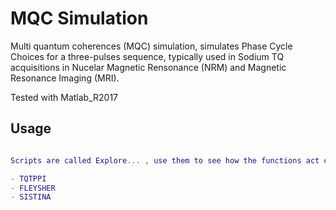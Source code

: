 # MQC Simulation

Multi quantum coherences (MQC) simulation, simulates Phase Cycle Choices for a three-pulses sequence, typically used in Sodium TQ acquisitions in Nucelar Magnetic Rensonance (NRM) and Magnetic Resonance Imaging (MRI).


Tested with Matlab_R2017


## Usage

```matlab 

Scripts are called Explore... , use them to see how the functions act on the different phase cycle options that were chosen for 23Na MRI/NMR.

- TQTPPI
- FLEYSHER
- SISTINA
